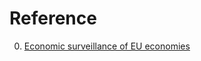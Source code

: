 # Reference

0. [Economic surveillance of EU economies](https://economy-finance.ec.europa.eu/economic-surveillance-eu-economies_en)


